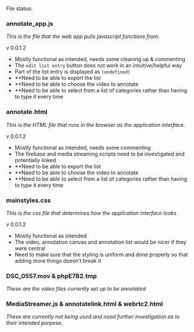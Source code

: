 File status:

### annotate_app.js

*This is the file that the web app pulls javascript functions from.*

v 0.0.1.2 
  * Mostly functional as intended, needs some cleaning up & commenting
  * The `edit list entry` button does not work in an intuitive/helpful way
  * Part of the list entry is displayed as `(undefined)`
  * **Need to be able to export the list
  * **Need to be able to choose the video to annotate
  * **Need to be able to select from a list of categories rather than having to type it every time

### annotate.html

*This is the HTML file that runs in the browser as the application interface.*

v 0.0.1.2 
  * Mostly functional as intended, needs some commenting
  * The firebase and media streaming scripts need to be investigated and potentially linked
  * **Need to be able to export the list
  * **Need to be able to choose the video to annotate
  * **Need to be able to select from a list of categories rather than having to type it every time
          
### mainstyles.css

*This is the css file that determines how the application interface looks*

v 0.0.1.2 
  * Mostly functional as intended
  * The video, annotation canvas and annotation list would be nicer if they were central
  * Need to make sure that the styling is uniform and done properly so that adding more things doesn't break it
          
### DSC_0557.mov & phpE7B2.tmp

*These are the video files currently set up to be annotated*

### MediaStreamer.js & annotatelink.html & webrtc2.html

*These are currently not being used and need further investigation as to their intended purpose.*
          



